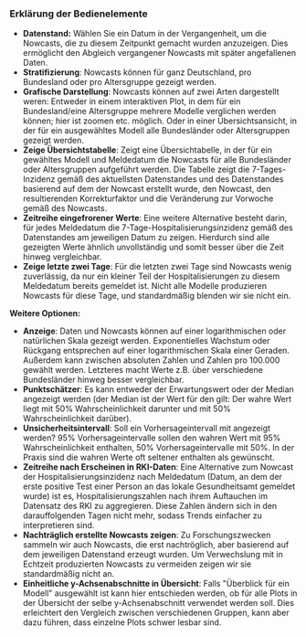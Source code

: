 ### Erklärung der Bedienelemente

- **Datenstand:** Wählen Sie ein Datum in der Vergangenheit, um die Nowcasts, die zu diesem Zeitpunkt gemacht wurden anzuzeigen. Dies ermöglicht den Abgleich vergangener Nowcasts mit später angefallenen Daten.
- **Stratifizierung**: Nowcasts können für ganz Deutschland, pro Bundesland oder pro Altersgruppe gezeigt werden.
- **Grafische Darstellung**: Nowcasts können auf zwei Arten dargestellt weren: Entweder in einem interaktiven Plot, in dem für ein Bundesland/eine Altersgruppe mehrere Modelle verglichen werden können; hier ist zoomen etc. möglich. Oder in einer Übersichtsansicht, in der für ein ausgewähltes Modell alle Bundesländer oder Altersgruppen gezeigt werden.
- **Zeige Übersichtstabelle**: Zeigt eine Übersichtabelle, in der für ein gewähltes Modell und Meldedatum die Nowcasts für alle Bundesländer oder Altersgruppen aufgeführt werden. Die Tabelle zeigt die 7-Tages-Inzidenz gemäß des aktuellsten Datenstandes und des Datenstandes basierend auf dem der Nowcast erstellt wurde, den Nowcast, den resultierenden Korrekturfaktor und die Veränderung zur Vorwoche gemäß des Nowcasts.
- **Zeitreihe eingefrorener Werte**: Eine weitere Alternative besteht darin, für jedes Meldedatum die 7-Tage-Hospitalisierungsinzidenz gemäß des Datenstandes am jeweiligen Datum zu zeigen. Hierdurch sind alle gezeigten Werte ähnlich unvollständig und somit besser über die Zeit hinweg vergleichbar.
- **Zeige letzte zwei Tage**: Für die letzten zwei Tage sind Nowcasts wenig zuverlässig, da nur ein kleiner Teil der Hospitalisierungen zu diesem Meldedatum bereits gemeldet ist. Nicht alle Modelle produzieren Nowcasts für diese Tage, und standardmäßig blenden wir sie nicht ein.

**Weitere Optionen:**

- **Anzeige**: Daten und Nowcasts können auf einer logarithmischen oder natürlichen Skala gezeigt werden. Exponentielles Wachstum oder Rückgang entsprechen auf einer logarithmischen Skala einer Geraden. Außerdem kann zwischen absoluten Zahlen und Zahlen pro 100.000 gewählt werden. Letzteres macht Werte z.B. über verschiedene Bundesländer hinweg besser vergleichbar.
- **Punktschätzer**: Es kann entweder der Erwartungswert oder der Median angezeigt werden (der Median ist der Wert für den gilt: Der wahre Wert liegt mit 50% Wahrscheinlichkeit darunter und mit 50% Wahrscheinlichkeit darüber).
- **Unsicherheitsintervall**: Soll ein Vorhersageintervall mit angezeigt werden? 95% Vorhersageintervalle sollen den wahren Wert mit 95% Wahrscheinlichkeit enthalten, 50% Vorhersageintervalle mit 50%. In der Praxis sind die wahren Werte oft seltener enthalten als gewünscht.
- **Zeitreihe nach Erscheinen in RKI-Daten**: Eine Alternative zum Nowcast der Hospitalisierungsinzidenz nach Meldedatum (Datum, an dem der erste positive Test einer Person an das lokale Gesundheitsamt gemeldet wurde) ist es, Hospitalisierungszahlen nach ihrem Auftauchen im Datensatz des RKI zu aggregieren. Diese Zahlen ändern sich in den darauffolgenden Tagen nicht mehr, sodass Trends einfacher zu interpretieren sind.
- **Nachträglich erstellte Nowcasts zeigen**: Zu Forschungszwecken sammeln wir auch Nowcasts, die erst nachtröglich, aber basierend auf dem jeweiligen Datenstand erzeugt wurden. Um Verwechslung mit in Echtzeit produzierten Nowcasts zu vermeiden zeigen wir sie standardmäßig nicht an.
- **Einheitliche y-Achsenabschnitte in Übersicht**: Falls "Überblick für ein Modell" ausgewählt ist kann hier entschieden werden, ob für alle Plots in der Übersicht der selbe y-Achsenabschnitt verwendet werden soll. Dies erleichtert den Vergleich zwischen verschiedenen Gruppen, kann aber dazu führen, dass einzelne Plots schwer lesbar sind.